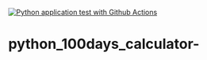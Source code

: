 [![Python application test with Github Actions](https://github.com/FanIvanTang/python_100days_calculator-/actions/workflows/main.yml/badge.svg)](https://github.com/FanIvanTang/python_100days_calculator-/actions/workflows/main.yml)

# python_100days_calculator-
